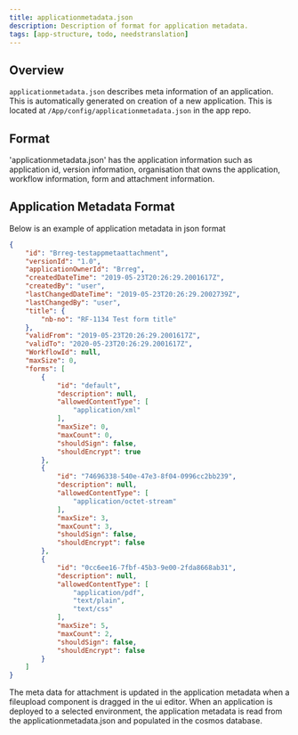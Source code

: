 ```yaml
---
title: applicationmetadata.json
description: Description of format for application metadata.
tags: [app-structure, todo, needstranslation]
---
```


## Overview

`applicationmetadata.json` describes meta information of an application. This is automatically generated on creation of a new application.
This is located at `/App/config/applicationmetadata.json` in the app repo.

## Format

'applicationmetadata.json' has the application information such as application id, version information, organisation that owns the application, workflow information, form and attachment information.

## Application Metadata Format

Below is an example of application metadata in json format

```json
{
	"id": "Brreg-testappmetaattachment",
	"versionId": "1.0",
	"applicationOwnerId": "Brreg",
	"createdDateTime": "2019-05-23T20:26:29.2001617Z",
	"createdBy": "user",
	"lastChangedDateTime": "2019-05-23T20:26:29.2002739Z",
	"lastChangedBy": "user",
	"title": {
		"nb-no": "RF-1134 Test form title"
	},
	"validFrom": "2019-05-23T20:26:29.2001617Z",
	"validTo": "2020-05-23T20:26:29.2001617Z",
	"WorkflowId": null,
	"maxSize": 0,
	"forms": [
		{
			"id": "default",
			"description": null,
			"allowedContentType": [
				"application/xml"
			],
			"maxSize": 0,
			"maxCount": 0,
			"shouldSign": false,
			"shouldEncrypt": true
		},
		{
			"id": "74696338-540e-47e3-8f04-0996cc2bb239",
			"description": null,
			"allowedContentType": [
				"application/octet-stream"
			],
			"maxSize": 3,
			"maxCount": 3,
			"shouldSign": false,
			"shouldEncrypt": false
		},
		{
			"id": "0cc6ee16-7fbf-45b3-9e00-2fda8668ab31",
			"description": null,
			"allowedContentType": [
				"application/pdf",
				"text/plain",
				"text/css"
			],
			"maxSize": 5,
			"maxCount": 2,
			"shouldSign": false,
			"shouldEncrypt": false
		}
	]
}
```

The meta data for attachment is updated in the application metadata when a fileupload component is dragged in the ui editor. When an application is deployed to a selected environment, the application metadata is read from the applicationmetadata.json and populated in the cosmos database.